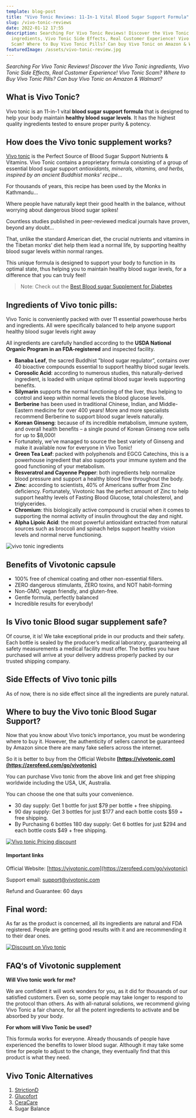 ```yaml
---
template: blog-post
title: "Vivo Tonic Reviews: 11-In-1 Vital Blood Sugar Support Formula"
slug: /vivo-tonic-reviews
date: 2022-01-12 17:55
description: Searching For Vivo Tonic Reviews! Discover the Vivo Tonic
  ingredients, Vivo Tonic Side Effects, Real Customer Experience! Vivo Tonic
  Scam? Where to Buy Vivo Tonic Pills? Can buy Vivo Tonic on Amazon & Walmart?
featuredImage: /assets/vivo-tonic-review.jpg
---
```

<!--StartFragment-->

*Searching For Vivo Tonic Reviews! Discover the Vivo Tonic ingredients, Vivo Tonic Side Effects, Real Customer Experience! Vivo Tonic Scam? Where to Buy Vivo Tonic Pills? Can buy Vivo Tonic on Amazon & Walmart?*

<!--EndFragment-->

<!--StartFragment-->

## What is Vivo Tonic?

Vivo tonic is an 11-in-1 vital **blood sugar support formula** that is designed to help your body maintain **healthy blood sugar levels**. It has the highest quality ingredients tested to ensure proper purity & potency.

## How does the Vivo tonic supplement works?

[Vivo tonic](https://zerofeed.com/vivo-tonic-review/) is the Perfect Source of Blood Sugar Support Nutrients & Vitamins. Vivo Tonic contains a proprietary formula consisting of a group of essential blood sugar support *antioxidants, minerals, vitamins, and herbs, inspired by an ancient Buddhist monks’ recipe*…

For thousands of years, this recipe has been used by the Monks in Kathmandu…

Where people have naturally kept their good health in the balance, without worrying about dangerous blood sugar spikes!

Countless studies published in peer-reviewed medical journals have proven, beyond any doubt…

That, unlike the standard American diet, the crucial nutrients and vitamins in the Tibetan monks’ diet help them lead a normal life, by supporting healthy blood sugar levels within normal ranges.

This unique formula is designed to support your body to function in its optimal state, thus helping you to maintain healthy blood sugar levels, for a difference that you can truly feel!

> Note: Check out the [Best Blood sugar Supplement for Diabetes](https://zerofeed.com/best-diabetes-supplements/)

## Ingredients of Vivo tonic pills:

Vivo Tonic is conveniently packed with over 11 essential powerhouse herbs and ingredients. All were specifically balanced to help anyone support healthy blood sugar levels right away

All ingredients are carefully handled according to the **USDA National Organic Program in an FDA-registered** and inspected facility.

* **Banaba Leaf**, the sacred Buddhist ”blood sugar regulator”, contains over 40 bioactive compounds essential to support healthy blood sugar levels.
* **Corosolic Acid**: according to numerous studies, this naturally-derived ingredient, is loaded with unique optimal blood sugar levels supporting benefits.
* **Silymarin** supports the normal functioning of the liver, thus helping to control and keep within normal levels the blood glucose levels.
* **Berberine** has been used in traditional Chinese, Indian, and Middle-Eastern medicine for over 400 years! More and more specialists recommend Berberine to support blood sugar levels naturally.
* **Korean Ginseng**: because of its incredible metabolism, immune system, and overall health benefits – a single pound of Korean Ginseng now sells for up to $8,000!
* Fortunately, we’ve managed to source the best variety of Ginseng and make it available now for everyone in Vivo Tonic!
* **Green Tea Leaf**: packed with polyphenols and EGCG Catechins, this is a powerhouse ingredient that also supports your immune system and the good functioning of your metabolism.
* **Resveratrol and Cayenne Pepper**: both ingredients help normalize blood pressure and support a healthy blood flow throughout the body.
* **Zinc**: according to scientists, 40% of Americans suffer from Zinc deficiency. Fortunately, Vivotonic has the perfect amount of Zinc to help support healthy levels of Fasting Blood Glucose, total cholesterol, and triglycerides.
* **Chromium**: this biologically active compound is crucial when it comes to supporting the normal activity of insulin throughout the day and night.
* **Alpha Lipoic Acid**: the most powerful antioxidant extracted from natural sources such as broccoli and spinach helps support healthy vision levels and normal nerve functioning.

![vivo tonic ingredients](https://i1.wp.com/zerofeed.com/wp-content/uploads/2021/09/vivo-tonic-ingredients.png?resize=1024%2C368&ssl=1)

## Benefits of Vivotonic capsule

* 100% free of chemical coating and other non-essential fillers.
* ZERO dangerous stimulants, ZERO toxins, and NOT habit-forming
* Non-GMO, vegan friendly, and gluten-free.
* Gentle formula, perfectly balanced
* Incredible results for everybody!

## Is Vivo tonic Blood sugar supplement safe?

Of course, it is! We take exceptional pride in our products and their safety. Each bottle is sealed by the producer’s medical laboratory, guaranteeing all safety measurements a medical facility must offer. The bottles you have purchased will arrive at your delivery address properly packed by our trusted shipping company.

## Side Effects of Vivo tonic pills

As of now, there is no side effect since all the ingredients are purely natural.

## Where to buy the Vivo tonic Blood Sugar Support?

Now that you know about Vivo tonic’s importance, you must be wondering where to buy it. However, the authenticity of sellers cannot be guaranteed by Amazon since there are many fake sellers across the internet.

So it is better to buy from the Official Website **[https://vivotonic.com](https://zerofeed.com/go/vivotonic)**

You can purchase Vivo tonic from the above link and get free shipping worldwide including the USA, UK, Australia.

You can choose the one that suits your convenience.

* 30 day supply: Get 1 bottle for just $79 per bottle + free shipping.
* 90 day supply: Get 3 bottles for just $177 and each bottle costs $59 + free shipping.
* By Purchasing 6 bottles 180 day supply: Get 6 bottles for just $294 and each bottle costs $49 + free shipping.

[![Vivo tonic Pricing discount](https://i2.wp.com/zerofeed.com/wp-content/uploads/2021/06/Vivo-tonic-Pricing-discount.png?resize=1024%2C659&ssl=1)](https://zerofeed.com/go/vivotonic)

#### Important links

Official Website: [https://vivotonic.com](https://zerofeed.com/go/vivotonic)

Support email: support@vivotonic.com

Refund and Guarantee: 60 days

## Final word:

As far as the product is concerned, all its ingredients are natural and FDA registered. People are getting good results with it and are recommending it to their dear ones.

[![Discount on Vivo tonic](https://i2.wp.com/zerofeed.com/wp-content/uploads/2021/06/Discount-on-Vivo-tonic.jpg?resize=800%2C450&ssl=1)](https://zerofeed.com/go/vivotonic)

## **FAQ**‘s of Vivotonic supplement

**Will Vivo tonic work for me?**

<!--StartFragment-->

We are confident it will work wonders for you, as it did for thousands of our satisfied customers. Even so, some people may take longer to respond to the protocol than others. As with all-natural solutions, we recommend giving Vivo Tonic a fair chance, for all the potent ingredients to activate and be absorbed by your body.

<!--EndFragment-->

**For whom will Vivo Tonic be used?**

<!--StartFragment-->

This formula works for everyone. Already thousands of people have experienced the benefits to lower blood sugar. Although it may take some time for people to adjust to the change, they eventually find that this product is what they need.

<!--EndFragment-->

## Vivo Tonic Alternatives

1. [StrictionD](https://zerofeed.com/strictiond-reviews/)
2. [Glucofort](https://zerofeed.com/glucofort-reviews/)
3. [CeraCare](https://zerofeed.com/ceracare-reviews/)
4. Sugar Balance

<!--EndFragment-->